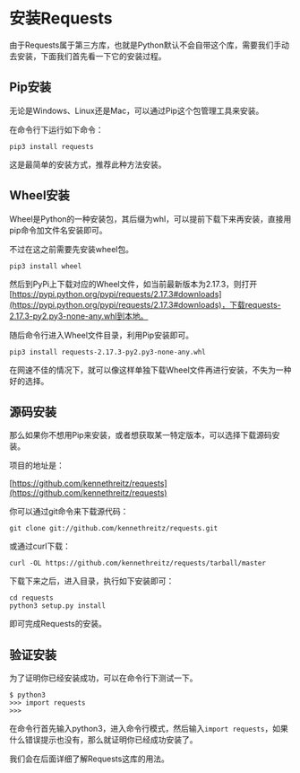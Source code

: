 # 安装Requests

由于Requests属于第三方库，也就是Python默认不会自带这个库，需要我们手动去安装，下面我们首先看一下它的安装过程。

## Pip安装

无论是Windows、Linux还是Mac，可以通过Pip这个包管理工具来安装。

在命令行下运行如下命令：

```
pip3 install requests
```

这是最简单的安装方式，推荐此种方法安装。

## Wheel安装

Wheel是Python的一种安装包，其后缀为whl，可以提前下载下来再安装，直接用pip命令加文件名安装即可。

不过在这之前需要先安装wheel包。

```
pip3 install wheel
```

然后到PyPi上下载对应的Wheel文件，如当前最新版本为2.17.3，则打开[https://pypi.python.org/pypi/requests/2.17.3#downloads](https://pypi.python.org/pypi/requests/2.17.3#downloads)，下载requests-2.17.3-py2.py3-none-any.whl到本地。

随后命令行进入Wheel文件目录，利用Pip安装即可。

```
pip3 install requests-2.17.3-py2.py3-none-any.whl 
```

在网速不佳的情况下，就可以像这样单独下载Wheel文件再进行安装，不失为一种好的选择。

## 源码安装

那么如果你不想用Pip来安装，或者想获取某一特定版本，可以选择下载源码安装。

项目的地址是：

[https://github.com/kennethreitz/requests](https://github.com/kennethreitz/requests)

你可以通过git命令来下载源代码：

```
git clone git://github.com/kennethreitz/requests.git
```

或通过curl下载：

```
curl -OL https://github.com/kennethreitz/requests/tarball/master
```

下载下来之后，进入目录，执行如下安装即可：

```
cd requests
python3 setup.py install
```

即可完成Requests的安装。

## 验证安装

为了证明你已经安装成功，可以在命令行下测试一下。

```
$ python3
>>> import requests
>>> 

```

在命令行首先输入python3，进入命令行模式，然后输入`import requests`，如果什么错误提示也没有，那么就证明你已经成功安装了。

我们会在后面详细了解Requests这库的用法。